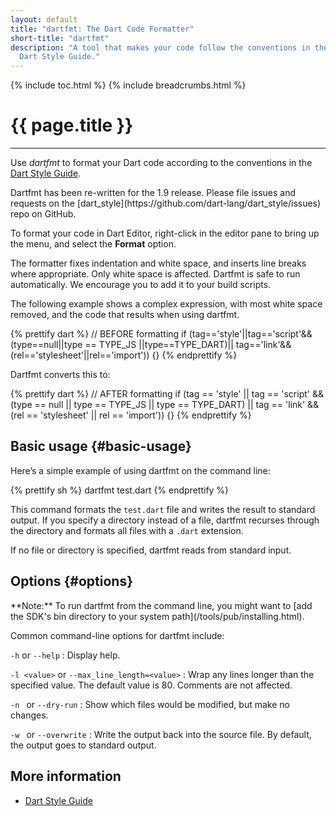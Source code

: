 ```yaml
---
layout: default
title: "dartfmt: The Dart Code Formatter"
short-title: "dartfmt"
description: "A tool that makes your code follow the conventions in the
  Dart Style Guide."
---
```


{% include toc.html %}
{% include breadcrumbs.html %}

# {{ page.title }} 

---
Use _dartfmt_ to format your Dart code according to the conventions in the
[Dart Style Guide](/articles/style-guide/).

<aside class="alert alert-warning" markdown="1">
Dartfmt has been re-written for the 1.9 release.
Please file issues and requests on the
[dart_style](https://github.com/dart-lang/dart_style/issues)
repo on GitHub.
</aside>

To format your code in Dart Editor, right-click in
the editor pane to bring up the menu, and select the **Format** option.

The formatter fixes indentation and white space, and inserts line
breaks where appropriate. Only white space is affected.
Dartfmt is safe to run automatically. We encourage you to add it to your
build scripts.

The following example shows a complex expression, with most
white space removed, and the code that results when using dartfmt.

{% prettify dart %}
// BEFORE formatting
if (tag=='style'||tag=='script'&&(type==null||type == TYPE_JS
      ||type==TYPE_DART)||
  tag=='link'&&(rel=='stylesheet'||rel=='import')) {}
{% endprettify %}

Dartfmt converts this to:

{% prettify dart %}
// AFTER formatting
if (tag == 'style' ||
    tag == 'script' &&
        (type == null || type == TYPE_JS || type == TYPE_DART) ||
    tag == 'link' && (rel == 'stylesheet' || rel == 'import')) {}
{% endprettify %}

## Basic usage {#basic-usage}

Here’s a simple example of using dartfmt on the command line:

{% prettify sh %}
dartfmt test.dart
{% endprettify %}

This command formats the `test.dart` file and writes the result
to standard output.
If you specify a directory instead of a file, dartfmt recurses through
the directory and formats all files with a `.dart` extension.

If no file or directory is specified, dartfmt reads from standard input.

## Options {#options}

<aside class="alert alert-info" markdown="1">
**Note:**
To run dartfmt from the command line, you might want to
[add the SDK's bin directory to your system path](/tools/pub/installing.html).
</aside>

Common command-line options for dartfmt include:

`-h` or `--help`
: Display help.

`-l <value>` or `--max_line_length=<value>`
: Wrap any lines longer than the specified value.
  The default value is 80.  Comments are not affected.

`-n ` or `--dry-run`
: Show which files would be modified, but make no changes.

`-w ` or `--overwrite`
: Write the output back into the source file.
  By default, the output goes to standard output.
            
## More information

* [Dart Style Guide](/articles/style-guide/)



